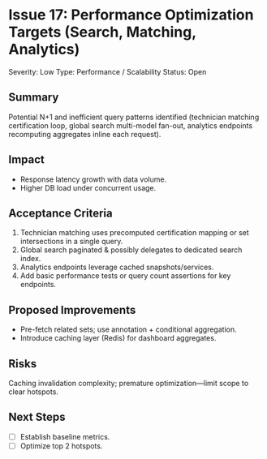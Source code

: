 # Issue 17: Performance Optimization Targets (Search, Matching, Analytics)

Severity: Low
Type: Performance / Scalability
Status: Open

## Summary
Potential N+1 and inefficient query patterns identified (technician matching certification loop, global search multi-model fan-out, analytics endpoints recomputing aggregates inline each request).

## Impact
- Response latency growth with data volume.
- Higher DB load under concurrent usage.

## Acceptance Criteria
1. Technician matching uses precomputed certification mapping or set intersections in a single query.
2. Global search paginated & possibly delegates to dedicated search index.
3. Analytics endpoints leverage cached snapshots/services.
4. Add basic performance tests or query count assertions for key endpoints.

## Proposed Improvements
- Pre-fetch related sets; use annotation + conditional aggregation.
- Introduce caching layer (Redis) for dashboard aggregates.

## Risks
Caching invalidation complexity; premature optimization—limit scope to clear hotspots.

## Next Steps
- [ ] Establish baseline metrics.
- [ ] Optimize top 2 hotspots.
